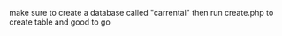 make sure to create a database called "carrental"
then run create.php to create table and good to go
